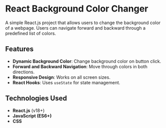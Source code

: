  # React Background Color Changer

A simple React.js project that allows users to change the background  color of a webpage. Users can navigate forward and backward through a predefined list of colors.

## Features
    
- **Dynamic Background Color**: Change background color on button click.
- **Forward and Backward Navigation**: Move through colors in both directions.
- **Responsive Design**: Works on all screen sizes.    
- **React Hooks**: Uses `useState` for state management.

## Technologies Used

- **React.js** (v18+)
- **JavaScript (ES6+)**
- **CSS**
